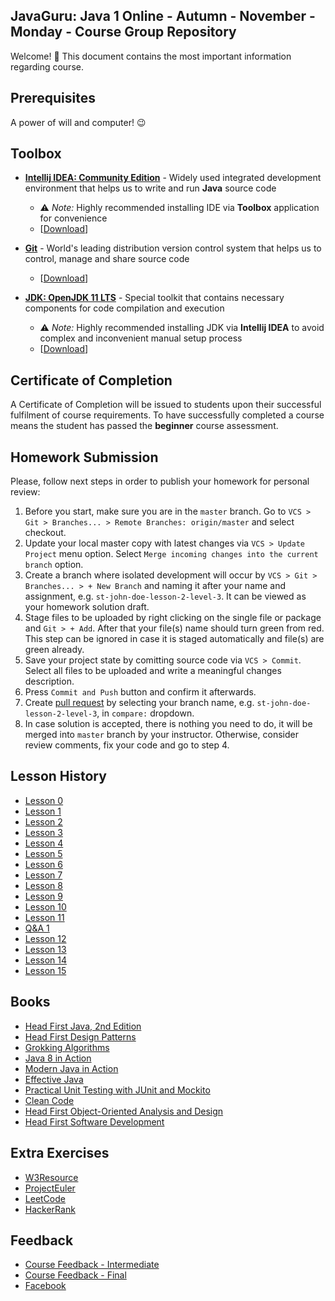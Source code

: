## JavaGuru: Java 1 Online - Autumn - November - Monday - Course Group Repository

Welcome! 👋 This document contains the most important information regarding course.


## Prerequisites

A power of will and computer! 😉


## Toolbox

* **[Intellij IDEA: Community Edition](https://www.jetbrains.com/idea/)** - Widely used integrated development environment that helps us to write and run **Java** source code

  * ⚠️ *Note:* Highly recommended installing IDE via **Toolbox** application for convenience
  * [[Download](https://www.jetbrains.com/toolbox-app/download)]

* **[Git](https://git-scm.com/)** - World's leading distribution version control system that helps us to control, manage and share source code

  * [[Download](https://git-scm.com/download)]

* **[JDK: OpenJDK 11 LTS](https://adoptopenjdk.net)** - Special toolkit that contains necessary components for code compilation and execution

  * ⚠️ *Note:* Highly recommended installing JDK via **Intellij IDEA** to avoid complex and inconvenient manual setup process
  * [[Download](https://adoptopenjdk.net)]

## Certificate of Completion

A Certificate of Completion will be issued to students upon their successful fulfilment of course requirements. To have successfully completed a course means the student has passed the **beginner** course assessment.

## Homework Submission

Please, follow next steps in order to publish your homework for personal review:
1. Before you start, make sure you are in the `master` branch. Go to `VCS > Git > Branches... > Remote Branches: origin/master` and select checkout.
2. Update your local master copy with latest changes via `VCS > Update Project` menu option. Select `Merge incoming changes into the current branch` option.
3. Create a branch where isolated development will occur by `VCS > Git > Branches... > + New Branch` and naming it after your name and assignment, e.g. `st-john-doe-lesson-2-level-3`. It can be viewed as your homework solution draft.
4. Stage files to be uploaded by right clicking on the single file or package and `Git > + Add`. After that your file(s) name should turn green from red. This step can be ignored in case it is staged automatically and file(s) are green already.
5. Save your project state by comitting source code via `VCS > Commit`. Select all files to be uploaded and write a meaningful changes description.
6. Press `Commit and Push` button and confirm it afterwards.
7. Create [pull request](https://github.com/konstantins-buts/jg-java-1-online-autumn-november-monday-2020/compare) by selecting your branch name, e.g. `st-john-doe-lesson-2-level-3`, in `compare:` dropdown.
8. In case solution is accepted, there is nothing you need to do, it will be merged into `master` branch by your instructor. Otherwise, consider review comments, fix your code and go to step 4.


## Lesson History

* [Lesson 0](https://www.youtube.com/watch?v=T6M7OfFySaE)
* [Lesson 1](https://www.youtube.com/watch?v=MQbIMR6Suw0)
* [Lesson 2](https://www.youtube.com/watch?v=lVilldkwE6c)
* [Lesson 3](https://www.youtube.com/watch?v=wZoij3XPwJw)
* [Lesson 4](https://www.youtube.com/watch?v=WkJzn5ph53c)
* [Lesson 5](https://www.youtube.com/watch?v=wOOVnyhS8hI)
* [Lesson 6](https://www.youtube.com/watch?v=lbjnNPiFSRA)
* [Lesson 7](https://www.youtube.com/watch?v=sv03JKbCsGI)
* [Lesson 8](https://www.youtube.com/watch?v=tPIO34Zn0Yc)
* [Lesson 9](https://www.youtube.com/watch?v=HshbierzGRk)
* [Lesson 10](https://www.youtube.com/watch?v=cWW860lK_rA)
* [Lesson 11](https://www.youtube.com/watch?v=7-SROX5hngU)
* [Q&A 1](https://www.youtube.com/watch?v=t8DkcwtMC5s)
* [Lesson 12](https://www.youtube.com/watch?v=ZvknfJysMTY)
* [Lesson 13](https://www.youtube.com/watch?v=pm6ze19FoGo)
* [Lesson 14](https://www.youtube.com/watch?v=_AmuZ1Ja2w8)
* [Lesson 15](https://www.youtube.com/watch?v=Agy_OyqTk9M)

## Books

* [Head First Java, 2nd Edition](https://isbnsearch.org/isbn/9780596009205)
* [Head First Design Patterns](https://isbnsearch.org/isbn/9780596007126)
* [Grokking Algorithms](https://isbnsearch.org/isbn/9781617292231)
* [Java 8 in Action](https://isbnsearch.org/isbn/9781617291999)
* [Modern Java in Action](https://isbnsearch.org/isbn/9781617293566)
* [Effective Java](https://isbnsearch.org/isbn/9780134685991)
* [Practical Unit Testing with JUnit and Mockito](https://isbnsearch.org/isbn/9788393489398)
* [Clean Code](https://isbnsearch.org/isbn/9780132350884)
* [Head First Object-Oriented Analysis and Design](https://isbnsearch.org/isbn/9780596008673)
* [Head First Software Development](https://isbnsearch.org/isbn/9780596527358)

## Extra Exercises

* [W3Resource](https://www.w3resource.com/java-exercises/)
* [ProjectEuler](https://projecteuler.net/)
* [LeetCode](https://leetcode.com/)
* [HackerRank](https://www.hackerrank.com/)

## Feedback

* [Course Feedback - Intermediate](https://forms.gle/LNgWNYE2iTn8mgQK9)
* [Course Feedback - Final](https://forms.gle/4HLo22yDJtDvLpL29)
* [Facebook](https://www.facebook.com/JavaGuruLV/reviews)
